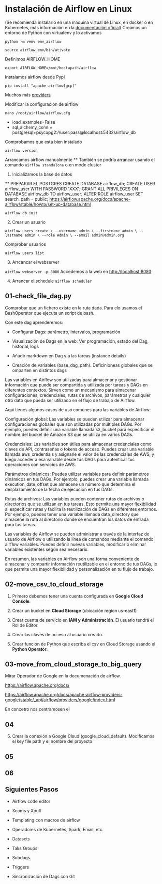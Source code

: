 # Instalación de Airflow en Linux
(Se recomienda instalarlo en una máquina virtual de Linux, en docker o en Kubernetes, más información en la [documentación oficial](https://airflow.apache.org/docs/apache-airflow/stable/installation/index.html))
Creamos un entorno de Python con virtualenv y lo activamos

`python -m venv env_airflow`


`source airflow_env/bin/ativate`

Definimos AIRFLOW_HOME


`export AIRFLOW_HOME=/mnt/hostapath/airflow`

Instalamos airflow desde Pypi


`pip install "apache-airflow[gcp]"`

Muchos más [providers](https://airflow.apache.org/docs/#providers-packagesdocsapache-airflow-providersindexhtml)

Modificar la configuración de airflow


`nano /root/airflow/airflow.cfg`

- load_examples=False
- sql_alchemy_conn = postgresql+psycopg2://user:pass@localhost:5432/airflow_db

Comprobamos que está bien instalado


`airflow version`

Arrancamos airflow manualmente
\*\* También se podría arrancar usando el comando `airflow standalone` o en modo cluster

1. Inicializamos la base de datos

\*\* PREPARAR EL POSTGRES
CREATE DATABASE airflow_db;
CREATE USER airflow_user WITH PASSWORD 'XXX';
GRANT ALL PRIVILEGES ON DATABASE airflow_db TO airflow_user;
ALTER ROLE airflow_user SET search_path = public;
https://airflow.apache.org/docs/apache-airflow/stable/howto/set-up-database.html

`airflow db init`

2. Crear un usuario

`airflow users create \
--username admin \
--firstname admin \
--lastname admin \
--role Admin \
--email admin@admin.org`

Comprobar usuarios

`airflow users list`

3. Arrcancar el webserver

`airflow webserver -p 8080`
Accedemos a la web en [http://localhost:8080](http://10.251.188.28:8080/)

4. Arrancar el schedule
   `airflow scheduler`

## 01-check_file_dag.py

Comprobar que un fichero existe en la ruta dada. Para elo usamos el BashOperator que ejecuta un script de bash.

Con este dag aprenderemos:

- Configurar Dags: parámetro, intervalos, programación

- Visualización de Dags en la web: Ver programación, estado del Dag, historial, logs

- Añadir markdown en Dag y a las tareas (instance details)

- Creación de variables (base_dag_path). Deficinioneas globales que se omparten en distintos dags

Las variables en Airflow son utilizadas para almacenar y gestionar información que puede ser compartida y utilizada por tareas y DAGs en diferentes contextos. Sirven como un mecanismo para almacenar configuraciones, credenciales, rutas de archivos, parámetros y cualquier otro dato que pueda ser utilizado en el flujo de trabajo de Airflow.

Aquí tienes algunos casos de uso comunes para las variables de Airflow:

Configuración global: Las variables se pueden utilizar para almacenar configuraciones globales que son utilizadas por múltiples DAGs. Por ejemplo, puedes definir una variable llamada s3_bucket para especificar el nombre del bucket de Amazon S3 que se utiliza en varios DAGs.

Credenciales: Las variables son útiles para almacenar credenciales como claves de API, contraseñas o tokens de acceso. Puedes crear una variable llamada aws_credentials y asignarle el valor de las credenciales de AWS, y luego acceder a esa variable desde tus DAGs para autenticar tus operaciones con servicios de AWS.

Parámetros dinámicos: Puedes utilizar variables para definir parámetros dinámicos en tus DAGs. Por ejemplo, puedes crear una variable llamada execution_date_offset que almacene un número que determina el desplazamiento de la fecha de ejecución en tus DAGs.

Rutas de archivos: Las variables pueden contener rutas de archivos o directorios que se utilizan en tus tareas. Esto permite una mayor flexibilidad al especificar rutas y facilita la reutilización de DAGs en diferentes entornos. Por ejemplo, puedes tener una variable llamada data_directory que almacene la ruta al directorio donde se encuentran los datos de entrada para tus tareas.

Las variables de Airflow se pueden administrar a través de la interfaz de usuario de Airflow o utilizando la línea de comandos mediante el comando airflow variables. Puedes definir nuevas variables, modificar o eliminar variables existentes según sea necesario.

En resumen, las variables en Airflow son una forma conveniente de almacenar y compartir información reutilizable en el entorno de tus DAGs, lo que permite una mayor flexibilidad y personalización en tu flujo de trabajo.

## 02-move_csv_to_cloud_storage

1. Primero debemos tener una cuenta configurada en **Google Cloud Console**.

2. Crear un bucket en **Cloud Storage** (ubicación region us-east1)

3. Crear cuenta de servicio en **IAM y Administración**. El usuario tendrá el Rol de Editor.

4. Crear las claves de acceso al usuario creado.

5. Crear función de Python que escriba el csv en Cloud Storage usando el **Python Operator**.

## 03-move_from_cloud_storage_to_big_query

Mirar Operador de Google en la documenación de airflow.

https://airflow.apache.org/docs/

https://airflow.apache.org/docs/apache-airflow-providers-google/stable/_api/airflow/providers/google/index.html

En concetro nos centramosen el

## 04

5. Crear la conexión a Google Cloud (google_cloud_default). Modificamos el key file path y el nombre del proyecto

## 05

## 06

## Siguientes Pasos

- Airflow code editor

- Xcoms y Xpull
- Templating con macros de airflow
- Operadores de Kubernetes, Spark, Email, etc.
- Datasets
- Taks Groups
- Subdags
- Triggers
- Sincronización de Dags con Git
